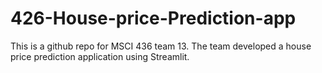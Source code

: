 # 426-House-price-Prediction-app
This is a github repo for MSCI 436 team 13. The team developed a house price prediction application using Streamlit. 
